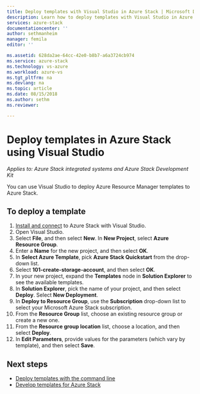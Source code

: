 ```yaml
---
title: Deploy templates with Visual Studio in Azure Stack | Microsoft Docs
description: Learn how to deploy templates with Visual Studio in Azure Stack.
services: azure-stack
documentationcenter: ''
author: sethmanheim
manager: femila
editor: ''

ms.assetid: 628da2ae-64cc-42e0-b8b7-a6a3724cb974
ms.service: azure-stack
ms.technology: vs-azure
ms.workload: azure-vs
ms.tgt_pltfrm: na
ms.devlang: na
ms.topic: article
ms.date: 08/15/2018
ms.author: sethm
ms.reviewer:

---
```

# Deploy templates in Azure Stack using Visual Studio

*Applies to: Azure Stack integrated systems and Azure Stack Development Kit*

You can use Visual Studio to deploy Azure Resource Manager templates to Azure Stack.

## To deploy a template

1. [Install and connect](azure-stack-install-visual-studio.md) to Azure Stack with Visual Studio.
2. Open Visual Studio.
3. Select **File**, and then select **New**. In **New Project**, select **Azure Resource Group**.
4. Enter a **Name** for the new project, and then select **OK**.
5. In **Select Azure Template**, pick **Azure Stack Quickstart** from the drop-down list.
6. Select **101-create-storage-account**, and then select **OK**.
7. In your new project, expand the **Templates** node in **Solution Explorer** to see the available templates.
8. In **Solution Explorer**, pick the name of your project, and then select **Deploy**. Select **New Deployment**.
9. In **Deploy to Resource Group**, use the **Subscription** drop-down list to select your Microsoft Azure Stack subscription.
10. From the **Resource Group** list, choose an existing resource group or create a new one.
11. From the **Resource group location** list, choose a location, and then select **Deploy**.
12. In **Edit Parameters**, provide values for the parameters (which vary by template), and then select **Save**.

## Next steps

* [Deploy templates with the command line](azure-stack-deploy-template-command-line.md)
* [Develop templates for Azure Stack](azure-stack-develop-templates.md)
